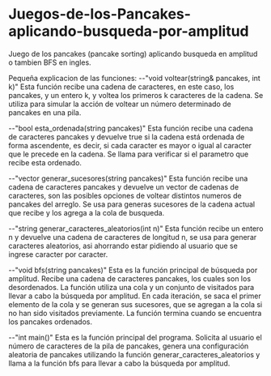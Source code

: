 # Juegos-de-los-Pancakes-aplicando-busqueda-por-amplitud
Juego de los pancakes (pancake sorting) aplicando busqueda en amplitud o tambien BFS en ingles.

Pequeña explicacion de las funciones:
--"void voltear(string& pancakes, int k)"
Esta función recibe una cadena de caracteres, en este caso, los pancakes, y un entero k, y voltea los primeros k caracteres de la cadena. Se utiliza para simular la acción de voltear un número determinado de pancakes en una pila.

--"bool esta_ordenada(string pancakes)"
Esta función recibe una cadena de caracteres pancakes y devuelve true si la cadena está ordenada de forma ascendente, es decir, si cada caracter es mayor o igual al caracter que le precede en la cadena. Se llama para verificar si el parametro que recibe esta ordenado.

--"vector<string> generar_sucesores(string pancakes)"
Esta función recibe una cadena de caracteres pancakes y devuelve un vector de cadenas de caracteres, son las posibles opciones de voltear distintos numeros de pancakes del arreglo. Se usa para generas sucesores de la cadena actual que recibe y los agrega a la cola de busqueda.
  
--"string generar_caracteres_aleatorios(int n)"
Esta función recibe un entero n y devuelve una cadena de caracteres de longitud n, se usa para generar caracteres aleatorios, asi ahorrando estar pidiendo al usuario que se ingrese caracter por caracter.

--"void bfs(string pancakes)"
Esta es la función principal de búsqueda por amplitud. Recibe una cadena de caracteres pancakes, los cuales son los desordenados. La función utiliza una cola y un conjunto de visitados para llevar a cabo la búsqueda por amplitud. En cada iteración, se saca el primer elemento de la cola y se generan sus sucesores, que se agregan a la cola si no han sido visitados previamente. La función termina cuando se encuentra los pancakes ordenados.

--"int main()"
 Esta es la función principal del programa. Solicita al usuario el número de caracteres de la pila de pancakes, genera una configuración aleatoria de pancakes utilizando la función generar_caracteres_aleatorios y llama a la función bfs para llevar a cabo la búsqueda por amplitud.

